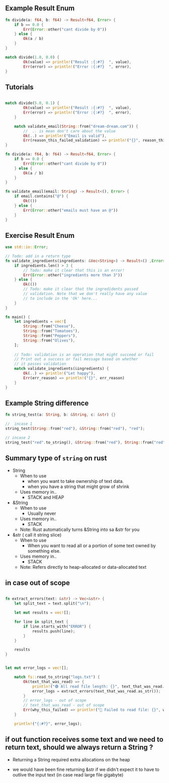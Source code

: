 
## Example Result Enum

```rust
fn divide(a: f64, b: f64) -> Result<f64, Error> {
    if b == 0.0 {
        Err(Error::other("cant divide by 0"))
    } else {
        Ok(a / b)
    }
}

match divide(1.0, 0.0) {
        Ok(value) => println!("Result :{:#?}  ", value),
        Err(error) => println!("Error :{:#?}  ", error),
}

```


## Tutorials
```rs

match divide(5.0, 0.1) {
        Ok(value) => println!("Result :{:#?}  ", value),
        Err(error) => println!("Error :{:#?}  ", error),
    }

    match validate_email(String::from("dream-dream.com")) {
        //  .. is mean don't care about the value
        Ok(..) => println!("Email is valid"),
        Err(reason_this_failed_validation) => println!("{}", reason_this_failed_validation),
}

fn divide(a: f64, b: f64) -> Result<f64, Error> {
    if b == 0.0 {
        Err(Error::other("cant divide by 0"))
    } else {
        Ok(a / b)
    }
}

fn validate_email(email: String) -> Result<(), Error> {
    if email.contains("@") {
        Ok(())
    } else {
        Err(Error::other("emails must have an @"))
    }
}

```

## Exercise Result Enum
```rs
use std::io::Error;

// Todo: add in a return type
fn validate_ingredients(ingredients: &Vec<String>) -> Result<() ,Error> {
    if ingredients.len() > 3 {
        // Todo: make it clear that this is an error!
        Err(Error::other("ingredients more than 3"))
    } else {
        Ok(())
        // Todo: make it clear that the ingredidents passed
        // validation. Note that we don't really have any value
        // to include in the 'Ok' here...
    }
}

fn main() {
    let ingredients = vec![
        String::from("Cheese"),
        String::from("Tomatoes"),
        String::from("Peppers"),
        String::from("Olives"),
    ];
    
    // Todo: validation is an operation that might succeed or fail
    // Print out a success or fail message based on whether
    // it passes validation
    match validate_ingredients(&ingredients) {
        Ok(..) => println!("Let happy"),
        Err(err_reason) => println!("{}", err_reason)
    }
}

```



## Example String difference
```rs
fn string_test(a: String, b: &String, c: &str) {}

//  incase 1
string_test(String::from("red"), &String::from("red"), "red");

// incase 2
string_test("red".to_string(), &String::from("red"), String::from("red").as_str());

```

## Summary type of `string` on rust
- String 
    - When to use
        - when you want to take ownership of text data.
        - when you have a string that might grow of shrink
    - Uses memory in..
        - STACK and HEAP
- &String
    - When to use
        - Usually never
    - Uses memory in..
        - STACK
    - Note: Rust automatically turns &String into sa &str for you
- &str ( call it string slice) 
    - When to use
        - When you want to read all or a portion of some text owned by something else.
    - Uses memory in..
        - STACK
    - Note: Refers directly to heap-allocated or data-allocated text

    
    
## in case out of scope
```rs

fn extract_errors(text: &str) -> Vec<&str> {
    let split_text = text.split("\n");

    let mut results = vec![];

    for line in split_text {
        if line.starts_with("ERROR") {
            results.push(line);
        }
    }

    results
}


let mut error_logs = vec![];

    match fs::read_to_string("logs.txt") {
        Ok(text_that_was_read) => {
            println!("🟢 All read file length: {}", text_that_was_read.len());
            error_logs = extract_errors(text_that_was_read.as_str());
        }
        // error_logs - out of scope
        // text_that_was_read - out of scope
        Err(why_this_failed) => println!("🔴 Failed to read file: {}", why_this_failed),
    }

    println!("{:#?}", error_logs);
```

## if out function receives some text and we need to return  text, should we always return a String ?

- Returning a String required extra allocations on the heap

- we would have been fine returning &str if we didn't expect it to have to outlive the input text (in case read large file gigabyte)